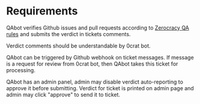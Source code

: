 # Requirements

QAbot verifies Github issues and pull requests according to
[Zerocracy QA rules](https://www.zerocracy.com/policy.html#42)
and submits the verdict in tickets comments.

Verdict comments should be understandable by 0crat bot.

QAbot can be triggered by Github webhook on ticket messages.
If message is a request for review from 0crat bot, then
QAbot takes this ticket for processing.

QAbot has an admin panel, admin may disable verdict auto-reporting
to approve it before submitting. Verdict for ticket is printed
on admin page and admin may click "approve" to send it to ticket.
